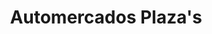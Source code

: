 ---
title: "Automercados Plaza's"
url: /caracas/automercados-plazas-1a-transversal-de-los-palos-grandes/
shop: Supermarkt
---